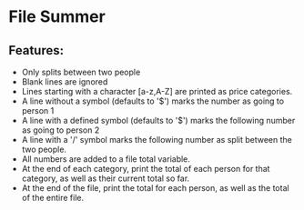 # File Summer

## Features:
- Only splits between two people
- Blank lines are ignored
- Lines starting with a character [a-z,A-Z] are printed as price categories.
- A line without a symbol (defaults to '$') marks the number as going to person 1
- A line with a defined symbol (defaults to '$') marks the following number as going to person 2
- A line with a '/' symbol marks the following number as split between the two people.
- All numbers are added to a file total variable.
- At the end of each category, print the total of each person for that category, as well as their current total so far.
- At the end of the file, print the total for each person, as well as the total of the entire file.